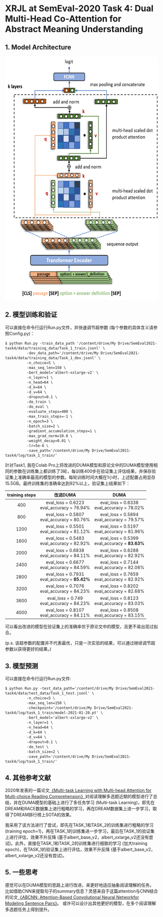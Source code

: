 # XRJL at SemEval-2020 Task 4: Dual Multi-Head Co-Attention for Abstract Meaning Understanding
## 1. Model Architecture

<img src="https://github.com/zzshou/RCAM/blob/master/DUMA/model%20architecture.png" width="600" height="800">

## 2. 模型训练和验证
可以直接在命令行运行Run.py文件，并快速调节超参数 (每个参数的具体含义请参照Config.py)：
```
$ python Run.py -train_data_path '/content/drive/My Drive/SemEval2021-task4/data/training_data/Task_1_train.jsonl' \
          -dev_data_path='/content/drive/My Drive/SemEval2021-task4/data/training_data/Task_1_dev.jsonl' \
          -n_choice=5 \
          -max_seq_len=150 \
          -bert_model='albert-xxlarge-v2' \
          -n_layer=1 \
          -n_head=64 \
          -d_k=64 \
          -d_v=64 \
          -dropout=0.1 \
          -do_train \
          -do_eval \
          -evaluate_steps=400 \
          -max_train_steps=-1 \
          -n_epoch=3 \
          -batch_size=2 \
          -gradient_accumulation_steps=1 \
          -max_grad_norm=10.0 \
          -weight_decay=0.01 \
          -lr=5e-6 \
          -save_path='/content/drive/My Drive/SemEval2021-task4/log/task_1_train/'
```
针对Task1, 我在Colab Pro上将改进的DUMA模型和原论文中的DUMA模型使用相同的参数在训练集上都训练了3轮，每训练400步在验证集上评估结果，并保存验证集上准确率最高的模型的参数。每轮训练时间大概在1小时，上述配置占用显存15.5GB。最终训练集的准确率达到92%以上，验证集上结果如下：  

|          training steps          |          改进DUMA          | DUMA |
|:-----------------------:|:-----:|:-----:|
|  400  |  eval_loss = 0.6223<br>eval_accuracy = 76.94% | eval_loss = 0.6338<br>eval_accuracy = 78.02% |
|  800  |  eval_loss = 0.5807<br>eval_accuracy = 80.76% | eval_loss = 0.5894<br>eval_accuracy = 79.57% |
| 1200 |  eval_loss = 0.5501<br>eval_accuracy = 81.12% | eval_loss = 0.5197<br>eval_accuracy = 81.96% |
| 1600 |  eval_loss = 0.5483<br>eval_accuracy = 82.92% | eval_loss = 0.5399<br>eval_accuracy = **83.63%** |
|      2000     |  eval_loss = 0.6838<br>eval_accuracy = 84.11% | eval_loss = 0.6288<br>eval_accuracy = 82.92% |
|      2400     |  eval_loss = 0.6677<br>eval_accuracy = 84.59% | eval_loss = 0.7144<br>eval_accuracy = 82.08% |
|       2800      |  eval_loss = 0.7931<br>eval_accuracy = **85.42%** | eval_loss = 0.7659<br>eval_accuracy = 82.92% |
|       3200      |  eval_loss = 0.7076<br>eval_accuracy = 84.23% | eval_loss = 0.8202<br>eval_accuracy = 82.68% |
|      3600      |  eval_loss = 0.749<br>eval_accuracy = 84.23% | eval_loss = 0.8123<br>eval_accuracy = 83.03% |
|      4000      |   eval_loss = 0.8107<br>eval_accuracy = 84.11%  | eval_loss = 0.8508<br>eval_accuracy = 83.15% |

可以看出改进的模型在验证集上的准确率优于原论文中的模型，且更不易出现过拟合。

(p.s. 该超参数的配置并不代表最优，只是一次实验的结果，可以通过继续调节超参数以获得更好的结果。)


## 3. 模型预测
可以直接在命令行运行Run.py文件:

```
$ python Run.py -test_data_path='/content/drive/My Drive/SemEval2021-task4/data/test_data/Task_1_test.jsonl' \
          -n_choice=5 \
          -max_seq_len=150 \
          -checkpoint='/content/drive/My Drive/SemEval2021-task4/log/task_1_train/model-2021-01-20.pt' \
          -bert_model='albert-xxlarge-v2' \
          -n_layer=1 \
          -n_head=64 \
          -d_k=64 \
          -d_v=64 \
          -dropout=0.1 \
          -do_test \
          -batch_size=2 \
          -save_path='/content/drive/My Drive/SemEval2021-task4/log/task_1_train/'
```

## 4. 其他参考文献
2020年发表的一篇论文[《Multi-task Learning with Multi-head Attention for Multi-choice Reading Comprehension》](https://arxiv.org/pdf/2003.04992.pdf)对阅读理解多选题近期的模型进行了总结，并在DUMA模型的基础上进行了多任务学习 (Multi-task Learning)，即先在DREAM和RACE数据集上进行粗略的学习，再在DREAM数据集上进一步学习，取得了DREAM排行榜上SOTA的效果。

我采用了该方法进行了尝试，即先在TASK_1和TASK_2的训练集进行粗略的学习(training epoch=1)，再在TASK_1的训练集进一步学习，最后在TASK_1的验证集上进行评估，效果不升反降 (基于albert_base_v2，albert_xxlarge_v2还没有尝试)。此外，直接在TASK_1和TASK_2的训练集进行细致的学习 (加大training epoch)，在TASK_1的验证集上进行评估，效果不升反降 (基于albert_base_v2，albert_xxlarge_v2还没有尝试)。

## 5. 一些思考
感觉可以在DUMA模型的思路上进行改进，来更好地适应抽象阅读理解的任务。比如借助CNN来提取句子的summary信息？灵感来自于这篇attention与CNN结合的论文[《ABCNN: Attention-Based Convolutional Neural Networkfor Modeling Sentence Pairs》](https://arxiv.org/pdf/1512.05193.pdf)。 或许可以设计出其他更好的模型，在多个阅读理解多选题任务上得到提升。

